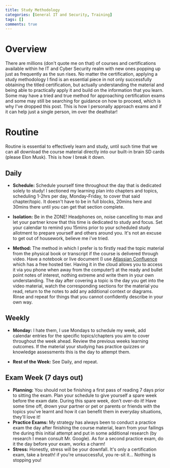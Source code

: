 ```yaml
---
title: Study Methodology
categories: [General IT and Security, Training]
tags: []
comments: true
---
```


# Overview

There are millions (don't quote me on that) of courses and certifications available within he IT and Cyber Security realm with new ones popping up just as frequently as the sun rises. No matter the certification, applying a study methodology I find is an essential piece in not only successfully obtaining the titled certification, but actually understanding the material and being able to practically apply it and build on the information that you learn. Some may have a tried and true method for approaching certification exams and some may still be searching for guidance on how to proceed, which is why I've dropped this post. This is how I personally approach exams and if it can help just a single person, im over the deathstar!

# Routine

Routine is essential to effectively learn and study, until such time that we can all download the course material directly into our built-in brain SD cards (please Elon Musk). This is how I break it down.

## Daily

- **Schedule:** Schedule yourself time throughout the day that is dedicated solely to study! I sectioned my learning plan into chapters and topics, scheduling 1-2hrs per day, Monday-Friday, to cover that said chapter/topic. It doesn't have to be in full blocks, 20mins here and 30mins there until you can get that section complete.

- **Isolation:** Be in the ZONE! Headphones on, noise cancelling to max and let your partner know that this time is dedicated to study and focus. Set your calendar to remind you 15mins prior to your scheduled study allotment to prepare yourself and others around you. It's not an excuse to get out of housework, believe me i've tried.

- **Method:** The method in which I prefer is to firstly read the topic material from the physical book or transcript if the course is delivered through video. Have a notebook or live document (I use [Atlassian Confluence](https://www.atlassian.com/software/confluence) which has a free hosted tier. Having it in the cloud allows you to access it via you phone when away from the computer!) at the ready and bullet point notes of interest, nothing extreme and write them in your own understanding. The day after covering a topic is the day you get into the video material, watch the corresponding sections for the material you read, return to the notes to add any additional context or diagrams. Rinse and repeat for things that you cannot confidently describe in your own way.

## Weekly

- **Monday:** I hate them, I use Mondays to schedule my week, add calendar entries for the specific topics/chapters you aim to cover throughout the week ahead. Review the previous weeks learning outcomes. If the material your studying has practice quizzes or knowledge assessments this is the day to attempt them.

- **Rest of the Week:** See Daily, and repeat.

## Exam Week (7 days out)

- **Planning:** You should not be finishing a first pass of reading 7 days prior to sitting the exam. Plan your schedule to give yourself a spare week before the exam date. During this spare week, don't over-do it! Have some time off, drown your partner or pet or parents or friends with the topics you've learnt and how it can benefit them in everyday situations, they'll love it!
- **Practice Exams:** My strategy has always been to conduct a practice exam the day after finishing the course material, learn from your failings the during this initial attempt and put in some additional research (by research I mean consult Mr. Google). As for a second practice exam, do it the day before your exam, works a charm!
- **Stress:** Honestly, stress will be your downfall. It's only a certification exam, take a breath! if you're unsuccessful, you re-sit it... Nothing is stopping you!